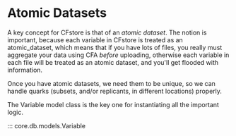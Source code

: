 # Atomic Datasets

A key concept for CFstore is that of an _atomic dataset_.  The notion is important, because each variable in CFstore is treated as an atomic_dataset, which means that if you have lots of files,  you really must aggregate your data using CFA _before_ uploading, otherwise each variable in each file will be treated as an atomic dataset, and you'll get flooded with information.

Once you have atomic datasets, we need them to be unique, so we can handle quarks (subsets, and/or replicants, in different locations) properly.

The Variable model class is the key one for instantiating all the important logic.

::: core.db.models.Variable
